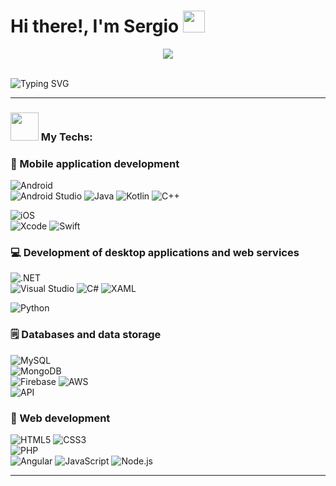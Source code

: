 # Hi there!, I'm Sergio <img src="https://github.com/TheDudeThatCode/TheDudeThatCode/blob/master/Assets/Hi.gif" width="35" />
<p align="center">
  <img src="https://camo.githubusercontent.com/992babdffd8c74a1502de375fbdf7e4d54773242/68747470733a2f2f6d656469612e67697068792e636f6d2f6d656469612f53576f536b4e36447854737a71494b4571762f67697068792e676966"/>
</p>
<br>
<img src="https://readme-typing-svg.demolab.com?font=Fira+Code&pause=1000&width=435&lines=%2B2+years+of+experience" alt="Typing SVG"/>

---

### <img src="https://github.com/TheDudeThatCode/TheDudeThatCode/blob/master/Assets/Developer.gif" width="45" /> My Techs:
<h3>📱 Mobile application development</h3>
  <p>
      <p>
        <img alt="Android" src="https://custom-icon-badges.demolab.com/badge/Android-3DDC84.svg?logo=android&logoColor=white">
        <br>
        <img alt="Android Studio" src="https://custom-icon-badges.demolab.com/badge/Android%20Studio-008678.svg?logo=androidstudio&logoColor=white">
        <img alt="Java" src="https://custom-icon-badges.demolab.com/badge/Java-007396.svg?logo=java&logoColor=white">
        <img alt="Kotlin" src="https://custom-icon-badges.demolab.com/badge/Kotlin-purple.svg?logo=kotlin&logoColor=white">
        <img alt="C++" src="https://custom-icon-badges.demolab.com/badge/C++-blue.svg?logo=cpp2&logoColor=white">
      </p>
      <p>
        <img alt="iOS" src="https://custom-icon-badges.demolab.com/badge/iOS-grey.svg?logo=ios&logoColor=white">
        <br>
        <img alt="Xcode" src="https://custom-icon-badges.demolab.com/badge/Xcode-blue.svg?logo=xcode&logoColor=white">
        <img alt="Swift" src="https://custom-icon-badges.demolab.com/badge/Swift-yellow.svg?logo=swift&logoColor=white">
      </p>
  </p>
  <h3>💻 Development of desktop applications and web services</h3>
  <p>
      <p>
        <img alt=".NET" src="https://custom-icon-badges.demolab.com/badge/.NET-512bd4.svg?logo=.net&logoColor=white">
        <br>
        <img alt="Visual Studio" src="https://custom-icon-badges.demolab.com/badge/Visual%20Studio-5d2b90.svg?logo=visualstudio&logoColor=white">
        <img alt="C#" src="https://custom-icon-badges.demolab.com/badge/C%23-68217A.svg?logo=cs2&logoColor=white">
        <img alt="XAML" src="https://custom-icon-badges.demolab.com/badge/XAML-red.svg?logo=xaml&logoColor=white">
      </p>
      <p>
        <img alt="Python" src="https://custom-icon-badges.demolab.com/badge/Python-a4c330.svg?logo=python&logoColor=white">
      </p>
  </p>
    <h3>🗒 Databases and data storage</h3>
  <p>
      <p>
        <img alt="MySQL" src="https://custom-icon-badges.demolab.com/badge/MySQL-00f.svg?logo=mysql2&logoColor=white">
        <br>
        <img alt="MongoDB" src="https://custom-icon-badges.demolab.com/badge/MongoDB-4ea94b.svg?logo=mongodb&logoColor=white">
        <br>
        <img alt="Firebase" src="https://custom-icon-badges.demolab.com/badge/Firebase-yellow.svg?logo=firebase&logoColor=white">
        <img alt="AWS" src="https://custom-icon-badges.demolab.com/badge/AWS-red.svg?logo=aws&logoColor=white">
        <br>
        <img alt="API" src="https://custom-icon-badges.demolab.com/badge/API%20Rest-brown.svg?logo=api&logoColor=white">
      </p>
  </p>
      <h3>📶 Web development</h3>
  <p>
      <p>
        <img alt="HTML5" src="https://custom-icon-badges.demolab.com/badge/HTML5-E34F26.svg?logo=html5&logoColor=white">
        <img alt="CSS3" src="https://custom-icon-badges.demolab.com/badge/CSS3-1572B6.svg?logo=css3&logoColor=white">
        <br>
        <img alt="PHP" src="https://custom-icon-badges.demolab.com/badge/PHP-777BB4.svg?logo=php&logoColor=white">
        <br>
        <img alt="Angular" src="https://custom-icon-badges.demolab.com/badge/Angular-red.svg?logo=angular&logoColor=white">
        <img alt="JavaScript" src="https://custom-icon-badges.demolab.com/badge/JavaScript-F7DF1E.svg?logo=javascript&logoColor=white">
        <img alt="Node.js" src="https://custom-icon-badges.demolab.com/badge/Node.js-43853D.svg?logo=nodejs&logoColor=white">   
      </p>
  </p>
  
---
  

